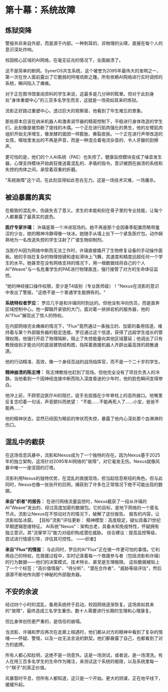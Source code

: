 # 第十幕：系统故障

## 炼狱突降

警报并非来自外部，而是源于内部。一种刺耳的、非物理的尖啸，直接在每个人的意识深处炸响。

校园核心区域的AI网络，在毫无征兆的情况下，全面崩溃了。

这不是简单的断网。SynerOS共生系统，这个被誉为2095年最伟大的发明之一，第一次在世人面前露出了它脆弱的阿喀琉斯之踵。所有依赖AI网络进行实时调控的系统，瞬间陷入了瘫痪。

对于正在图书馆查阅资料的学生来说，这最多是几分钟的眩晕。但对于此刻身处"身体重塑中心"的三百多名学生而言，这就是一场突如其来的炼狱。

流影正好路过重塑中心，透过巨大的观察窗，他看到了毕生难忘的景象。

那些原本应该在纳米机器人和激素调节器的精密控制下，平稳进行身体改造的学生们，此刻像是被剪断了提线的木偶。一个正在进行肌肉强化的男生，他的左臂肌肉组织开始无序增生，像发酵的面团一样膨胀、撕裂皮肤。一个正在进行声带改造的女孩，喉咙里发出的不再是声音，而是一种混合着电流杂音的、令人牙酸的刮擦声。

更可怕的是，他们的个人AI系统（PAE）也失控了。健康监控模块变成了噪音发生器，心理支持模块开始疯狂推送着混乱的、矛盾的指令。意识被困在崩溃的系统和失控的肉体之间，承受着双重的折磨。

"系统故障"这个词，在此刻显得如此苍白无力。这是一场技术灾难，一场屠杀。

## 被迫暴露的真实

在极致的混乱中，伪装失去了意义。求生的本能和刻在骨子里的专业技能，让每个人都暴露了最真实的底色。

**医疗专家许璃：**
许璃是第一个冲进现场的。她不再是那个会因春季配置而略带羞涩的少女，她的眼神冷静得像一块冰。她随手从墙上扯下一个紧急医疗包，动作娴熟地为一名改造失控的学生注射了广谱生物抑制剂。

当医疗AI因为网络中断而无法工作时，许璃直接撬开了生物修复设备的手动操作面板。她的手指在复杂的物理按键和虚拟滑块上飞舞，其速度和精度远超任何一个学生的水平。她甚至在没有网络支持的情况下，用一根数据线将自己的个人AI"Weave"与一名危重学生的PAE进行物理直连，强行接管了对方的生命体征监控。

"她的神经接口操作权限，至少是T4级别（专业医师级）！"Nexus在流影的意识中发出了警报，"这绝不是一个普通学生能拥有的。"

**系统特权者罗应：**
罗应几乎是和许璃同时到达的。但他没有冲向伤员，而是直奔区域控制中心。他一脚踹开紧锁的大门，面对着一排排宕机的服务器，他的AI"Flux"展现出了惊人的特权。

在内部网络完全瘫痪的情况下，"Flux"竟然通过一条独立的、加密的备用信道，维持着与某个外部服务器的稳定连接。罗应通过这个信道，获得了远超学生组长的管理权限。他强行开启了物理隔断，阻止了失控能量向其他区域蔓延；他调出了只有教授级别才能访问的底层建筑结构图，指挥着救援机器人开辟出最高效的疏散通道。

他的行动精准、高效，像一个身经百战的战场指挥官，而不是一个二十岁的学生。

**精神崩溃的陈志博：**
陈志博教授也赶到了现场。但他完全没有了项目负责人的冷静。当他看到一个因神经连接中断而陷入深度昏迷的少年时，他的脸色瞬间变得惨白。

他冲上前，不顾旁边医疗AI的阻拦，徒手去拔插在少年脊柱上的高热接口。他嘴里反复念叨着一句话，声音颤抖而绝望：
"不能……不能再死人了……小宝，爸爸不能再……"

他的精神状态，显然已经因为眼前的惨状而失控，暴露了他内心深处那个血淋淋的伤口。

## 混乱中的截获

在这场信息风暴中，流影和Nexus成为了一个独特的存在。因为Nexus基于2025年的独立架构，这场针对2095年AI网络的"故障"，对它毫发无伤。Nexus就像风暴中唯一一座坚固的灯塔。

流影利用Nexus的独特优势，在混乱的救援现场，担当起信息枢纽的角色。但与此同时，Nexus也像一张张开的巨网，捕获到了许多在正常情况下绝不可能出现的数据。

**来自"织者"的报告：**
在进行网络流量监控时，Nexus截获了一段从许璃的AI"Weave"发出的、经过高度加密的数据包。它的目标，是地下网络的一个匿名节点。流影让Nexus在不惊动对方的情况下，破解了这份报告。
报告的内容，让流影如坠冰窟。
【目标"流影"评估更新：
精神模型：高度稳定，疑似具备21世纪早期逻辑思维特征。
AI系统"Nexus"：架构古老，具备未知免疫特性，怀疑拥有独立意识。其"流窜学习"能力对组织构成潜在威胁。
综合建议：提高监控等级，尝试进行情感引导，评估其可控性。
——织者】

**来自"Flux"的情报：**
与此同时，罗应的AI"Flux"正在做一件更可怕的事情。它利用自己的特权，在救援过程中，实时记录着每一个救援参与者（包括流影和许璃）的行为数据——他们的决策模式、技术特长、甚至是生理极限。
这些数据被贴上了一个个标签："高价值情报"、"待分析"、"潜在合作者"、"威胁等级评估"，然后源源不断地传向那个神秘的外部服务器。

## 不安的余波

经过四个小时的混乱，备用系统终于启动，校园网络逐渐恢复。这场突如其来的"故障"，最终造成三名学生重伤，数十人需要进行长期的生理和心理康复。

但比身体创伤更严重的，是信任的崩塌。

当流影、许璃和罗应再次在走廊上相遇时，他们都从对方的眼神中看到了复杂的情绪——怀疑、警惕，以及一丝无法言说的默契。他们都暴露了自己，也都看到了对方的底牌。

所有人都心知肚明，这绝不是一场意外。这是一场测试，或者说，是一场清洗。有人在用三百多名学生的生命作为赌注，来测试这个系统的极限，以及系统里每一个"棋子"的真正价值。

风暴暂时平息，但所有人都知道，这只是一个开始。更大的阴谋，正在地平线下，缓缓升起。 